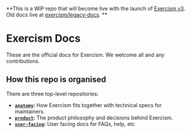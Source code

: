 **This is a WIP repo that will become live with the launch of [Exercism v3](https://github.com/exercism/v3). Old docs live at [exercism/legacy-docs](https://github.com/exercism/legacy-docs). **

# Exercism Docs

These are the official docs for Exercism. We welcome all and any contributions.

## How this repo is organised

There are three top-level repositories:

- **[`anatomy`](./anatomy):** How Exercism fits together with technical specs for maintainers.
- **[`product`](./product):** The product philosophy and decisions behind Exercism.
- **[`user-facing`](./user-facing):** User facing docs for FAQs, help, etc
